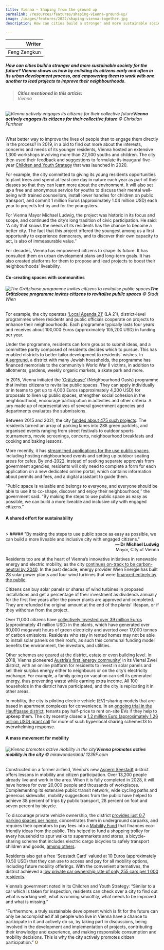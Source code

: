 ```yaml
---
title: Vienna – Shaping from the ground up
permalink: /resources/features/shaping-vienna-ground-up/
image: /images/features/2022/shaping-vienna-together.jpg
description: How can cities build a stronger and more sustainable society for the future? Vienna shows us how by enlisting its citizens early and often in its urban development process, and empowering them to work with one another to lead projects to improve their neighbourhoods.  

---
```


| Writer | 
| ---: |
| Feng Zengkun |

##### How can cities build a stronger and more sustainable society for the future? Vienna shows us how by enlisting its citizens early and often in its urban development process, and empowering them to work with one another to lead projects to improve their neighbourhoods.  

> ###### **Cities mentioned in this article:** <br> Vienna

###### ![Vienna actively engages its citizens for their collective future](/images/features/2022/shaping-vienna-together.jpg)**Vienna actively engages its citizens for their collective future** © Christian Fürthner

What better way to improve the lives of people than to engage them directly in the process? In 2019, in a bid to find out more about the interests, concerns and needs of its younger residents, Vienna hosted an extensive 1,300 workshops involving more than 22,500 youths and children. The city then used their feedback and suggestions to formulate its inaugural five-year [Children and Youth Strategy](https://werkstadt.junges.wien.gv.at/wp-content/uploads/sites/48/2020/09/The-Vienna-Children-and-Youth-Strategy.pdf) that was launched in 2020. 

For example, the city committed to giving its young residents opportunities to plant trees and spend at least one day in nature each year as part of their classes so that they can learn more about the environment. It will also set up a free and anonymous service for youths to discuss their mental well-being with trained counsellors, install lower handles for children on public transport, and commit 1 million Euros (approximately 1.04 million USD) each year to projects led by and for the youngsters.

For Vienna Mayor Michael Ludwig, the project was historic in its focus and scope, and continued the city’s long tradition of civic participation. He said: “A city that knows the needs of its residents has the chance to become a better city. The fact that this project offered the youngest among us a first opportunity to experience democracy, and to discover their own capacity to act, is also of immeasurable value.” 

For decades, Vienna has empowered citizens to shape its future. It has consulted them on urban development plans and long-term goals. It has also created platforms for them to propose and lead projects to boost their neighbourhoods’ liveability. 

#### **Co-creating spaces with communities**

###### ![The Grätzloase programme invites citizens to revitalise public spaces](/images/features/2022/street-festival.jpg/)**The Grätzloase programme invites citizens to revitalise public spaces** © Stadt Wien

For example, the city operates [‘Local Agenda 21’](https://www.la21wien.at/home.html) (LA 21), district-level programmes where residents and public officials cooperate on projects to enhance their neighbourhoods. Each programme typically lasts four years and receives about 100,000 Euros (approximately 105,200 USD) in funding per year. 

Under the programme, residents can form groups to submit ideas, and a committee partly composed of residents decides which to pursue. This has enabled districts to better tailor development to residents’ wishes. In [Alsergrund](https://www.agendaalsergrund.at/home.html), a district with many Jewish households, the programme has financed memorials to the community’s World War II victims, in addition to allotments, gardens, weekly organic markets, a skate park and more.

In 2015, Vienna initiated the [‘Grätzloase’](https://graetzloase.at/) (Neighbourhood Oasis) programme that invites citizens to revitalise public spaces. They can apply individually or in teams to get up to 4,000 Euros (approximately 4,200 USD) for proposals to liven up public spaces, strengthen social cohesion in the neighbourhood, encourage participation in activities and other criteria. A jury made up of representatives of several government agencies and departments evaluates the submissions.

Between 2015 and 2021, the city [funded about 475 such projects](https://www.wien.gv.at/presse/2022/05/06/saisonstart-fuer-die-wiener-graetzloasen). The residents turned an array of parking lanes into 288 green parklets, and organised events ranging from street festivals to outdoor sports tournaments, movie screenings, concerts, neighbourhood breakfasts and cooking and baking lessons.

More recently, it has [streamlined applications for the use public spaces](https://digitales.wien.gv.at/projekt/wiengibtraum/), including hosting neighbourhood events and setting up outdoor seating areas for cafes. By end-2022, instead of seeking separate approvals from government agencies, residents will only need to complete a form for each application on a new dedicated online portal, which contains information about permits and fees, and a digital assistant to guide them.

“Public space is valuable and belongs to everyone, and everyone should be able to use it to co-shape, discover and enjoy their neighbourhood,” the government said. “By making the steps to use public space as easy as possible, we can build a more liveable and inclusive city with engaged citizens.”

#### **A shared effort for sustainability**

<br>
> ##### "By making the steps to use public space as easy as possible, we can build a more liveable and inclusive city with engaged citizens."

<div align="right"><b>— Dr Michael Ludwig</b> <br> Mayor, City of Vienna</div>

Residents too are at the heart of Vienna’s innovative initiatives in renewable energy and electric mobility, as the city [continues on-track to be carbon-neutral by 2040](https://www.wien.gv.at/umwelt/klimaschutz/klimafahrplan/#:~:text=Wien%20will%20bis%202040%20klimaneutral,aller%20Menschen%20in%20der%20Stadt). In the past decade, energy provider Wien Energie has built 28 solar power plants and four wind turbines that were [financed entirely by the public](https://smartcity.wien.gv.at/en/approach/smart-city-made-simple/co-owning-a-solar-power-plant/). 

Citizens can buy solar panels or shares of wind turbines in proposed installations and get a percentage of their investment as dividends annually for the first five years after the power plants are approved and completed. They are refunded the original amount at the end of the plants’ lifespan, or if they withdraw from the project. 

Over 11,000 citizens have [collectively invested over 39 million Euros](https://www.wienenergie.at/privat/produkte/buergerinnenkraftwerke/) (approximately 41 million USD) in the plants, which have generated over 60,000 megawatt hours of green electricity and averted over 17,000 tonnes of carbon emissions. Residents who stay in rented homes may not be able to install solar panels on their roofs, as such this communal funding model benefits the environment, the investors, and utilities. 

Other schemes are geared at the district, estate or even building level. In 2018, Vienna pioneered [Austria’s first ‘energy community’](https://positionen.wienenergie.at/projekte/strom/viertel-zwei/) in its Viertel Zwei district, with an online platform for residents to invest in solar panels and sell their surplus energy either to neighbours or on the city’s electricity exchange. For example, a family going on vacation can sell its generated energy, thus preventing waste while earning extra income. All 100 households in the district have participated, and the city is replicating it in other areas. 

In mobility, the city is piloting electric vehicle (EV)-sharing models that are based in apartment complexes for convenience. In an [ongoing trial in the Hauffgasse district](https://smartcity.wien.gv.at/en/approach/smart-city-made-simple/e-car-sharing/), tenants pay half-price to rent on-site EVs if they help to upkeep them. The city recently closed a [1.2 million Euro (approximately 1.26 million USD) grant call](https://urbaninnovation.at/foerderung-mobilitaetsangebote-im-wohnbau/) for more of such hyperlocal sharing schemes13 to overwhelming response. 

#### **A mass movement for mobility**

###### ![Vienna promotes active mobility in the city](/images/features/2022/active-mobility.jpg/)**Vienna promotes active mobility in the city** © mirawonderland/ 123RF.com

Constructed on a former airfield, Vienna’s new [Aspern Seestadt](https://www.aspern-seestadt.at/en/business_hub/planning__reality/master_plan) district offers lessons in mobility and citizen participation. Over 13,200 people already live and work in the area. When it is fully completed in 2028, it will have homes for over 20,000 people and thousands of workplaces. Complementing its extensive public transit network, wide cycling paths and generous sidewalks, mobility suggestions from the public have helped to achieve 38 percent of trips by public transport, 28 percent on foot and seven percent by bicycle.

To discourage private vehicle ownership, the district [provides just 0.7 parking spaces per home](https://www.eltis.org/sites/default/files/sump_conference_2017_a4_1_roider.pdf), concentrates them in underground carparks, and requires their operators to pay fees into a [Mobility Fund](https://www.aspern-seestadt.at/en/business_hub/planning__reality/mobility) that finances eco-friendly ideas from the public. This helped to fund a shopping trolley for every household to spur walks to supermarkets and stores, a bicycle-sharing scheme that includes electric cargo bicycles to safely transport children and goods, [among others](https://www.mobillab.wien/storymaps/en/part3.html). 

Residents also get a free ‘Seestadt Card’ valued at 10 Euros (approximately 10.50 USD) that they can use to access and pay for all mobility options, including future mobility offerings. With the convenient alternatives, the district achieved a [low private car ownership rate of only 255 cars per 1,000 residents](https://www.aspern-seestadt.at/jart/prj3/aspern/data/downloads/aspern%20Seestadt_Factsheet_EN.pdf). 

Vienna’s government noted in its Children and Youth Strategy: “Similar to a car which is taken for inspection, residents can check over a city to find out what is working well, what is running smoothly, what needs to be improved and what is missing.”

“Furthermore, a truly sustainable development which is fit for the future can only be accomplished if all people who live in Vienna have a chance to participate in it and actively do so, by taking part in discussions, being involved in the development and implementation of projects, contributing their knowledge and experience, and making responsible consumption and mobility decisions. This is why the city actively promotes citizen participation.” <b><font color="#967942">O</font></b>
